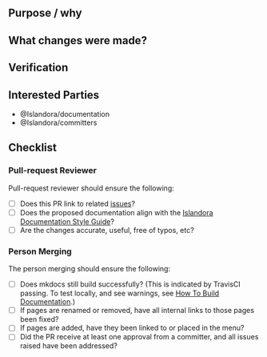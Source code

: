 ## Purpose / why
<!-- Restate the purpose/justification of this work and include links to any Issues or other discussions that are related to this work. -->

## What changes were made?
<!-- State clearly the direct additions or modifications made in this pull request. -->

## Verification
<!-- Document the details that help a reviewer verify the documentation. -->

## Interested Parties
<!-- Name some folks who may be interested, if documentation related mention @Islandora/documentation, or, if unsure, @Islandora/committers_ -->

* @Islandora/documentation
* @Islandora/committers

## Checklist

### Pull-request Reviewer
Pull-request reviewer should ensure the following:

* [ ] Does this PR link to related [issues](https://github.com/Islandora/documentation/issues/)?
* [ ] Does the proposed documentation align with the [Islandora Documentation Style Guide](https://islandora.github.io/documentation/contributing/docs_style_guide/)?
* [ ] Are the changes accurate, useful, free of typos, etc?

### Person Merging
The person merging should ensure the following:

* [ ] Does mkdocs still build successfully? (This is indicated by TravisCI passing. To test locally, and see warnings, see [How To Build Documentation](https://islandora.github.io/documentation/technical-documentation/docs-build/).)
* [ ] If pages are renamed or removed, have all internal links to those pages been fixed?
* [ ] If pages are added, have they been linked to or placed in the menu?
* [ ] Did the PR receive at least one approval from a committer, and all issues raised have been addressed?
